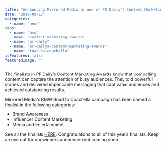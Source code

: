 ```yaml
---
title: "Announcing Mirrored Media as one of PR Daily’s Content Marketing Awards finalists"
date: "2019-09-16"
categories: 
  - name: "news"
tags: 
  - name: "bmw"
  - name: "content-marketing-awards"
  - name: "pr-daily"
  - name: "pr-dailys-content-marketing-awards"
  - name: "road-to-coachella"
isFeatured: false
featuredImage: ""
---
```


The finalists in PR Daily’s Content Marketing Awards know that compelling content can capture the attention of busy audiences. They told powerful stories and delivered impeccable messaging that captivated audiences and achieved outstanding results.

Mirrored Media's BMW Road to Coachella campaign has been named a finalist in the following categories:

- Brand Awareness
- Influencer Content Marketing
- Media and Entertainment

See all the finalists [HERE](https://www.prdaily.com/announcing-pr-dailys-content-marketing-awards-finalists/). Congratulations to all of this year’s finalists. Keep an eye out for our winners announcement coming soon.
